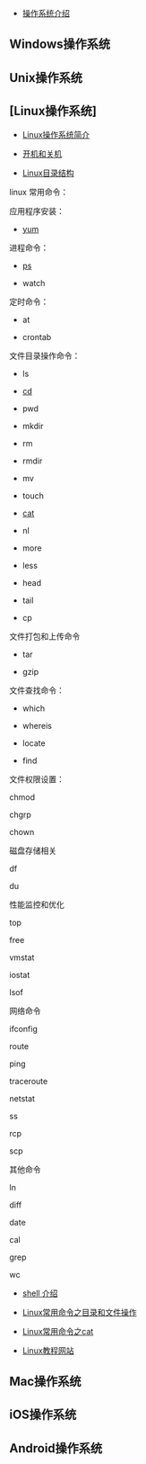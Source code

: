 

* [操作系统介绍](./operationsystem/intro.md)


##  Windows操作系统

## Unix操作系统

## [Linux操作系统]

* [Linux操作系统简介](https://github.com/geekist/developer_guide/blob/main/operationsystem/linux/linux.md)

* [开机和关机](https://github.com/geekist/developer_guide/blob/main/operationsystem/linux/start_and_stop.md)

* [Linux目录结构](https://github.com/geekist/developer_guide/blob/main/operationsystem/linux/linux_base.md)

linux 常用命令：

应用程序安装：

* [yum](https://github.com/geekist/developer_guide/blob/main/operationsystem/linux/yum.md)

进程命令：

* [ps](https://github.com/geekist/developer_guide/blob/main/operationsystem/linux/ps.md)

* watch

定时命令：

* at

* crontab

文件目录操作命令：

* ls

* [cd](https://github.com/geekist/developer_guide/blob/main/operationsystem/linux/cd.md)

* pwd

* mkdir

* rm

* rmdir

* mv

* touch

* [cat](https://github.com/geekist/developer_guide/blob/main/operationsystem/linux/linux_cat.md)

* nl

* more

* less

* head

* tail

* cp

文件打包和上传命令

* tar

* gzip

文件查找命令：

* which

* whereis

* locate

* find

文件权限设置：

chmod

chgrp

chown

磁盘存储相关

df

du

性能监控和优化

top

free

vmstat

iostat

lsof

网络命令

ifconfig

route

ping

traceroute

netstat

ss

rcp

scp

其他命令

ln

diff

date

cal

grep

wc

* [shell 介绍](https://github.com/geekist/developer_guide/blob/main/operationsystem/linux/shell.md) 





* [Linux常用命令之目录和文件操作](https://github.com/geekist/developer_guide/blob/main/operationsystem/linux/linux_command.md)

* [Linux常用命令之cat](https://github.com/geekist/developer_guide/blob/main/operationsystem/linux/linux_cat.md)

* [Linux教程网站](https://www.runoob.com/linux/linux-tutorial.html)


## Mac操作系统

## iOS操作系统

## Android操作系统
